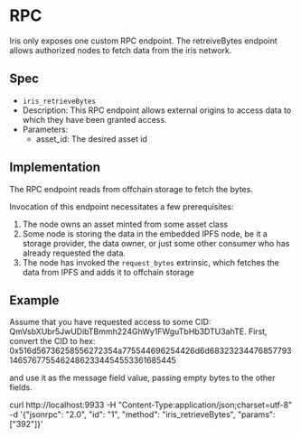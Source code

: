 # RPC

Iris only exposes one custom RPC endpoint. The retreiveBytes endpoint allows authorized nodes to fetch data from the iris network.

## Spec

- `iris_retrieveBytes`
- Description: This RPC endpoint allows external origins to access data to which they have been granted access.
- Parameters:
  - asset_id: The desired asset id

## Implementation

The RPC endpoint reads from offchain storage to fetch the bytes.

Invocation of this endpoint necessitates a few prerequisites:

1. The node owns an asset minted from some asset class
2. Some node is storing the data in the embedded IPFS node, be it a storage provider, the data owner, or just some other consumer who has already requested the data.
3. The node has invoked the `request_bytes` extrinsic, which fetches the data from IPFS and adds it to offchain storage

## Example

Assume that you have requested access to some CID: QmVsbXUbr5JwUDibTBmmh224GhWy1FWguTbHb3DTU3ahTE. First, convert the CID to hex: 0x516d56736258556272354a775544696254426d6d6832323447685779314657677554624862334454553361685445

and use it as the message field value, passing empty bytes to the other fields.

curl http://localhost:9933 -H "Content-Type:application/json;charset=utf-8" -d '{"jsonrpc": "2.0", "id": "1", "method": "iris_retrieveBytes", "params": ["392"]}'
